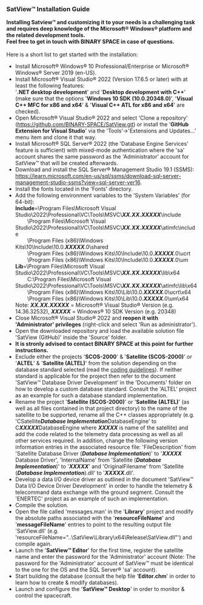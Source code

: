 ### SatView™ Installation Guide<br />
**Installing Satview™ and customizing it to your needs is a challenging task and requires deep knowledge of the Microsoft® Windows® platform and the related development tools.<br />Feel free to get in touch with BINARY SPACE in case of questions.**<br /><br />Here is a short list to get started with the installation:
- Install Microsoft® Windows® 10 Professional/Enterprise or Microsoft® Windows® Server 2019 (en-US).
- Install Microsoft® Visual Studio® 2022 (Version 17.6.5 or later) with at least the following features:<br />'**.NET desktop development**' and '**Desktop development with C++**' (make sure that the options '**Windows 10 SDK (10.0.20348.0)**', '**Visual C++ MFC for x86 and x64**' & '**Visual C++ ATL for x86 and x64**' are checked).
- Open Microsoft® Visual Studio® 2022 and select 'Clone a repository' (https://github.com/BINARY-SPACE/SatView.git) or install the '**GitHub Extension for Visual Studio**' via the 'Tools'->'Extensions and Updates...' menu item and clone it that way.
- Install Microsoft® SQL Server® 2022 (the 'Database Engine Services' feature is sufficient) with mixed-mode authentication where the 'sa' account shares the same password as the 'Administrator' account for SatView™ that will be created afterwards.
- Download and install the SQL Server® Management Studio 19.1 (SSMS):<br />https://learn.microsoft.com/en-us/sql/ssms/download-sql-server-management-studio-ssms?view=sql-server-ver16.
- Install the fonts located in the 'Fonts' directory.
- Add the following environment variables to the 'System Variables' (for 64-bit):<br />
**Include**=\Program Files\Microsoft Visual Studio\2022\Professional\VC\Tools\MSVC\\***XX.XX.XXXXX***\\include<br/>&nbsp;&nbsp;&nbsp;&nbsp;&nbsp;&nbsp;&nbsp;&nbsp;\Program Files\Microsoft Visual Studio\2022\Professional\VC\Tools\MSVC\\***XX.XX.XXXXX***\\atlmfc\include<br/>&nbsp;&nbsp;&nbsp;&nbsp;&nbsp;&nbsp;&nbsp;&nbsp;\Program Files (x86)\Windows Kits\10\Include\10.0.***XXXXX***.0\shared<br/>&nbsp;&nbsp;&nbsp;&nbsp;&nbsp;&nbsp;&nbsp;&nbsp;\Program Files (x86)\Windows Kits\10\Include\10.0.***XXXXX***.0\ucrt<br />&nbsp;&nbsp;&nbsp;&nbsp;&nbsp;&nbsp;&nbsp;&nbsp;\Program Files (x86)\Windows Kits\10\Include\10.0.***XXXXX***.0\um<br />
**Lib**=\Program Files\Microsoft Visual Studio\2022\Professional\VC\Tools\MSVC\\***XX.XX.XXXXX***\\lib\x64<br/>&nbsp;&nbsp;&nbsp;&nbsp;&nbsp;&nbsp;&nbsp;&nbsp;C:\Program Files\Microsoft Visual Studio\2022\Professional\VC\Tools\MSVC\\***XX.XX.XXXXX***\\atlmfc\lib\x64<br/>&nbsp;&nbsp;&nbsp;&nbsp;&nbsp;&nbsp;&nbsp;&nbsp;\Program Files (x86)\Windows Kits\10\Lib\10.0.***XXXXX***.0\ucrt\x64<br/>&nbsp;&nbsp;&nbsp;&nbsp;&nbsp;&nbsp;&nbsp;&nbsp;\Program Files (x86)\Windows Kits\10\Lib\10.0.***XXXXX***.0\um\x64<br />
Note: ***XX.XX.XXXXX*** = Microsoft® Visual Studio® Version (e.g. 14.36.32532), ***XXXXX*** = Windows® 10 SDK Version (e.g. 20348)
- Close Microsoft® Visual Studio® 2022 and **reopen it with 'Administrator' privileges** (right-click and select 'Run as administrator').
- Open the downloaded repository and load the available solution file 'SatView (GitHub)' inside the 'Source' folder.
- **It is stronly advised to contact BINARY SPACE at this point for further instructions.**
- Exclude either the projects '**SCOS-2000**' & '**Satellite (SCOS-2000)**' or '**ALTEL**' & '**Satellite (ALTEL)**' from the solution depending on the database standard selected (read the [coding guidelines](Coding.md)). If neither standard is applicable for the project then refer to the document 'SatView™ Database Driver Development' in the 'Documents' folder on how to develop a custom database standard. Consult the 'ALTEL' project as an example for such a database standard implementation.
- Rename the project '**Satellite (SCOS-2000)**' or '**Satellite (ALTEL)**' (as well as all files contained in that project directory) to the name of the satellite to be supported, rename all the C++ classes appropriately (e.g. 'CSatellite***Database Implementation***DatabaseEngine' to C***XXXXX***DatabaseEngine where ***XXXXX*** is name of the satellite) and add the code related to the telemetry data processing as well as all other services required. In addition, change the following version information entries in the associated resource file: 'FileDescription' from 'Satellite Database Driver (***Database Implementation***)' to '***XXXXX*** Database Driver', 'InternalName' from 'Satellite (***Database Implementation***)' to '***XXXXX***' and 'OriginalFilename' from 'Satellite (***Database Implementation***).dll' to '***XXXXX***.dll'.
- Develop a data I/O device driver as outlined in the document 'SatView™ Data I/O Device Driver Development' in order to handle the telemetry & telecommand data exchange with the ground segment. Consult the 'ENERTEC' project as an example of such an implementation.
- Compile the solution.
- Open the file called 'messages.man' in the '**Library**' project and modify the absolute paths associated with the '**resourceFileName**' and '**messageFileName**' entries to point to the resulting output file 'SatView.dll' (e.g. 'resourceFileName="..\SatView\Library\x64\Release\SatView.dll"') and compile again.
- Launch the '**SatView™ Editor**' for the first time, register the satellite name and enter the password for the 'Administrator' account (Note: The password for the 'Administrator' account of SatView™ must be identical to the one for the OS and the SQL Server® 'sa' account).
- Start building the database (consult the help file '**Editor.chm**' in order to learn how to create & modify databases).
- Launch and configure the '**SatView™ Desktop**' in order to monitor & control the spacecraft.
